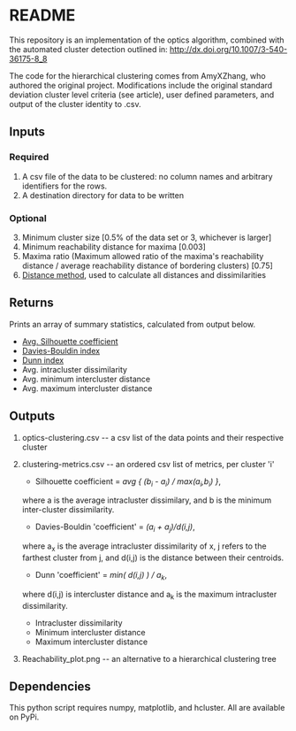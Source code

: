 # README
This repository is an implementation of the optics algorithm, combined with the automated cluster detection outlined in:
http://dx.doi.org/10.1007/3-540-36175-8_8

The code for the hierarchical clustering comes from AmyXZhang, who authored the original project.
Modifications include the original standard deviation cluster level criteria (see article), user defined parameters, and output of the cluster identity to .csv.

## Inputs
### Required
1. A csv file of the data to be clustered: no column names and arbitrary identifiers for the rows.
2. A destination directory for data to be written

### Optional
3. Minimum cluster size [0.5% of the data set or 3, whichever is larger]
4. Minimum reachability distance for maxima [0.003]
5. Maxima ratio (Maximum allowed ratio of the maxima's reachability distance / average reachability distance of bordering clusters) [0.75]
6. [Distance method](http://docs.scipy.org/doc/scipy/reference/spatial.distance.html), used to calculate all distances and dissimilarities

## Returns
Prints an array of summary statistics, calculated from output below.
* [Avg. Silhouette coefficient](http://en.wikipedia.org/wiki/Silhouette_(clustering))
* [Davies-Bouldin index](http://en.wikipedia.org/wiki/Davies%E2%80%93Bouldin_index)
* [Dunn index](http://en.wikipedia.org/wiki/Dunn_index)
* Avg. intracluster dissimilarity
* Avg. minimum intercluster distance
* Avg. maximum intercluster distance

## Outputs
1. optics-clustering.csv -- a csv list of the data points and their respective cluster
2. clustering-metrics.csv -- an ordered csv list of metrics, per cluster 'i'
   * Silhouette coefficient = *avg { (b<sub>i</sub> - a<sub>i</sub>) / max(a<sub>i</sub>,b<sub>i</sub>) }*,

	where a is the average intracluster dissimilary, and b is the minimum inter-cluster dissimilarity.
   * Davies-Bouldin 'coefficient' = *(a<sub>i</sub> + a<sub>j</sub>)/d(i,j)*,

	where a<sub>x</sub> is the average intracluster dissimilarity of x, j refers to the farthest cluster from j, and d(i,j) is the distance between their centroids.
   * Dunn 'coefficient' = *min( d(i,j) ) / a<sub>k</sub>*,

	where d(i,j) is intercluster distance and a<sub>k</sub> is the maximum intracluster dissimilarity.
   * Intracluster dissimilarity
   * Minimum intercluster distance
   * Maximum intercluster distance
3. Reachability_plot.png -- an alternative to a hierarchical clustering tree


## Dependencies
This python script requires numpy, matplotlib, and hcluster.
All are available on PyPi.
